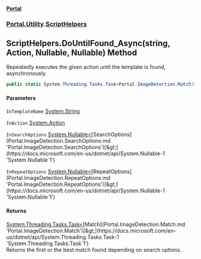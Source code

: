 #### [Portal](index.md 'index')
### [Portal.Utility](Portal.Utility.md 'Portal.Utility').[ScriptHelpers](Portal.Utility.ScriptHelpers.md 'Portal.Utility.ScriptHelpers')

## ScriptHelpers.DoUntilFound_Async(string, Action, Nullable<SearchOptions>, Nullable<RepeatOptions>) Method

Repeatedly executes the given action until the template is found, asynchronously.

```csharp
public static System.Threading.Tasks.Task<Portal.ImageDetection.Match?> DoUntilFound_Async(string InTemplateName, System.Action? InAction, System.Nullable<Portal.ImageDetection.SearchOptions> InSearchOptions=null, System.Nullable<Portal.ImageDetection.RepeatOptions> InRepeatOptions=null);
```
#### Parameters

<a name='Portal.Utility.ScriptHelpers.DoUntilFound_Async(string,System.Action,System.Nullable_Portal.ImageDetection.SearchOptions_,System.Nullable_Portal.ImageDetection.RepeatOptions_).InTemplateName'></a>

`InTemplateName` [System.String](https://docs.microsoft.com/en-us/dotnet/api/System.String 'System.String')

<a name='Portal.Utility.ScriptHelpers.DoUntilFound_Async(string,System.Action,System.Nullable_Portal.ImageDetection.SearchOptions_,System.Nullable_Portal.ImageDetection.RepeatOptions_).InAction'></a>

`InAction` [System.Action](https://docs.microsoft.com/en-us/dotnet/api/System.Action 'System.Action')

<a name='Portal.Utility.ScriptHelpers.DoUntilFound_Async(string,System.Action,System.Nullable_Portal.ImageDetection.SearchOptions_,System.Nullable_Portal.ImageDetection.RepeatOptions_).InSearchOptions'></a>

`InSearchOptions` [System.Nullable&lt;](https://docs.microsoft.com/en-us/dotnet/api/System.Nullable-1 'System.Nullable`1')[SearchOptions](Portal.ImageDetection.SearchOptions.md 'Portal.ImageDetection.SearchOptions')[&gt;](https://docs.microsoft.com/en-us/dotnet/api/System.Nullable-1 'System.Nullable`1')

<a name='Portal.Utility.ScriptHelpers.DoUntilFound_Async(string,System.Action,System.Nullable_Portal.ImageDetection.SearchOptions_,System.Nullable_Portal.ImageDetection.RepeatOptions_).InRepeatOptions'></a>

`InRepeatOptions` [System.Nullable&lt;](https://docs.microsoft.com/en-us/dotnet/api/System.Nullable-1 'System.Nullable`1')[RepeatOptions](Portal.ImageDetection.RepeatOptions.md 'Portal.ImageDetection.RepeatOptions')[&gt;](https://docs.microsoft.com/en-us/dotnet/api/System.Nullable-1 'System.Nullable`1')

#### Returns
[System.Threading.Tasks.Task&lt;](https://docs.microsoft.com/en-us/dotnet/api/System.Threading.Tasks.Task-1 'System.Threading.Tasks.Task`1')[Match](Portal.ImageDetection.Match.md 'Portal.ImageDetection.Match')[&gt;](https://docs.microsoft.com/en-us/dotnet/api/System.Threading.Tasks.Task-1 'System.Threading.Tasks.Task`1')  
Returns the first or the best match found depending on search options.